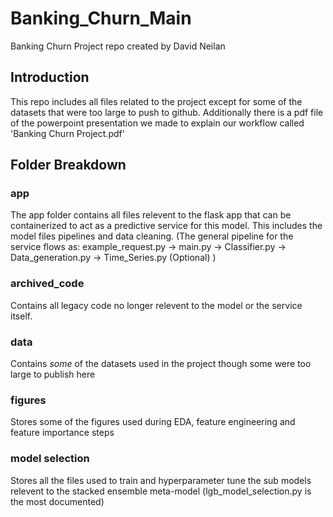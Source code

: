 # Banking_Churn_Main
Banking Churn Project repo created by David Neilan

## Introduction
This repo includes all files related to the project except for some of the datasets that were too large to push to github. Additionally there is a pdf file of the powerpoint presentation we made to explain our workflow called 'Banking Churn Project.pdf'

## Folder Breakdown
### app
 The app folder contains all files relevent to the flask app that can be containerized to act as a predictive service for this model. This includes the model files pipelines and data cleaning. (The general pipeline for the service flows as: example_request.py -> main.py -> Classifier.py -> Data_generation.py -> Time_Series.py (Optional) )

### archived_code 
Contains all legacy code no longer relevent to the model or the service itself.

### data 
Contains *some* of the datasets used in the project though some were too large to publish here

### figures
Stores some of the figures used during EDA, feature engineering and feature importance steps

### model selection
Stores all the files used to train and hyperparameter tune the sub models relevent to the stacked ensemble meta-model (lgb_model_selection.py is the most documented)
